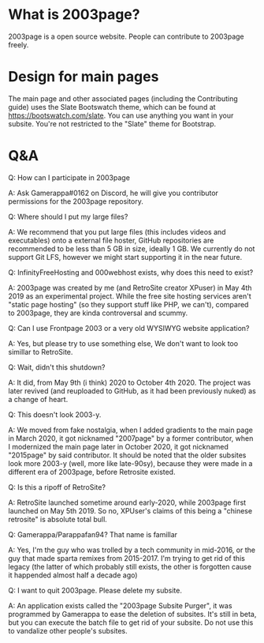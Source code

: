 # What is 2003page?

2003page is a open source website. People can contribute to 2003page freely.

# Design for main pages

The main page and other associated pages (including the Contributing guide) uses the Slate Bootswatch theme, which can be found at https://bootswatch.com/slate. You can use anything you want in your subsite. You're not restricted to the "Slate" theme for Bootstrap.

# Q&A

Q: How can I participate in 2003page

A: Ask Gamerappa#0162 on Discord, he will give you contributor permissions for the 2003page repository.

Q: Where should I put my large files?

A: We recommend that you put large files (this includes videos and executables) onto a external file hoster, GitHub repositories are recommended to be less than 5 GB in size, ideally 1 GB. We currently do not support Git LFS, however we might start supporting it in the near future.

Q: InfinityFreeHosting and 000webhost exists, why does this need to exist?

A: 2003page was created by me (and RetroSite creator XPuser) in May 4th 2019 as an experimental project. While the free site hosting services aren't "static page hosting" (so they support stuff like PHP, we can't), compared to 2003page, they are kinda controversal and scummy.

Q: Can I use Frontpage 2003 or a very old WYSIWYG website application?

A: Yes, but please try to use something else, We don't want to look too simillar to RetroSite.

Q: Wait, didn't this shutdown?

A: It did, from May 9th (i think) 2020 to October 4th 2020. The project was later revived (and reuploaded to GitHub, as it had been previously nuked) as a change of heart.

Q: This doesn't look 2003-y.

A: We moved from fake nostalgia, when I added gradients to the main page in March 2020, it got nicknamed "2007page" by a former contributor, when I modernized the main page later in October 2020, it got nicknamed "2015page" by said contributor. It should be noted that the older subsites look more 2003-y (well, more like late-90sy), because they were made in a different era of 2003page, before Retrosite existed.

Q: Is this a ripoff of RetroSite?

A: RetroSite launched sometime around early-2020, while 2003page first launched on May 5th 2019. So no, XPUser's claims of this being a "chinese retrosite" is absolute total bull.

Q: Gamerappa/Parappafan94? That name is famillar

A: Yes, I'm the guy who was trolled by a tech community in mid-2016, or the guy that made sparta remixes from 2015-2017. I'm trying to get rid of this legacy (the latter of which probably still exists, the other is forgotten cause it happended almost half a decade ago)

Q: I want to quit 2003page. Please delete my subsite.

A: An application exists called the "2003page Subsite Purger", it was programmed by Gamerappa to ease the deletion of subsites. It's still in beta, but you can execute the batch file to get rid of your subsite. Do not use this to vandalize other people's subsites.
